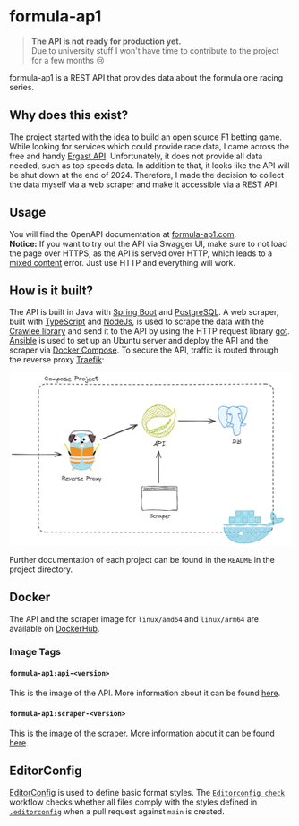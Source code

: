 # formula-ap1

> **The API is not ready for production yet.** <br>
> Due to university stuff I won't have time to contribute to the project for a few months 😢

formula-ap1 is a REST API that provides data about the formula one racing series.

<!-- formula-ap1 provides F1 data via a REST API.

F1 REST API -->

<!-- > The api is still in development and not ready for production yet. Breaking changes are to be expected.

> The api is still in early stages and not ready for production yet.

> The api is still at an early stage and is not yet ready for production.

> The api is in an early stage and there is a lot to do to before it is ready for production.

> The api is in an early stage and not ready for production yet. -->

## Why does this exist?

The project started with the idea to build an open source F1 betting game.
While looking for services which could provide race data, I came across the free and handy
[Ergast API](https://ergast.com/mrd/).
Unfortunately, it does not provide all data needed, such as top speeds data.
In addition to that, it looks like the API will be shut down at the end of 2024.
Therefore, I made the decision to collect the data myself via a web scraper and make it accessible via a REST API.

<!-- Therefore, the decision was made to collect the data ourselves via a web scraper and make it accessible via a REST API.
So that is the main reason why this api exists. -->

<!-- Unfortunately it did not provide all data needed as for example there are no top speeds data. -->

## Usage

You will find the OpenAPI documentation at [formula-ap1.com](http://formula-ap1.com/). <br>
**Notice:** If you want to try out the API via Swagger UI, make sure to not load the page over HTTPS, as
the API is served over HTTP, which leads to a
[mixed content](https://developer.mozilla.org/en-US/docs/Web/Security/Mixed_content) error.
Just use HTTP and everything will work.

## How is it built?

<!-- The API is built in Java with Spring Boot. PostgreSQL is used as database

The API is built in Java with Spring Boot and PostgreSQL. More information about it can
Further documentation about it can be found in this README.
The data of the API is scraped by a web scraper that is built with TypeScript and NodeJs

The data is scraped by a web scraper that is built with TypeScript and NodeJs.

The API is built in Java with Spring Boot and PostgreSQL. Gradle is used as the build tool.
The data of the API is scraped by a web scraper that is built with TypeScript and NodeJs. It uses the
[Crawlee library](https://crawlee.dev/) for the scraping and the [got library](https://github.com/sindresorhus/got)
to pass the scraped data to the API. -->

The API is built in Java with [Spring Boot](https://spring.io/projects/spring-boot) and
[PostgreSQL](https://www.postgresql.org/). A web scraper, built with [TypeScript](https://www.typescriptlang.org/) and
[NodeJs](https://nodejs.org/), is used to scrape the data with the [Crawlee library](https://crawlee.dev/) and send
it to the API by using the HTTP request library [got](https://github.com/sindresorhus/got).
[Ansible](https://www.ansible.com/) is used to set up
an Ubuntu server and deploy the API and the scraper via [Docker Compose](https://docs.docker.com/compose/).
To secure the API, traffic is routed through the reverse proxy [Traefik](https://traefik.io/traefik/):

<!-- Ansible is used to set up an Ubuntu server and deploy
the API and the scraper with Traefik via Docker Compose: -->

<img alt="Compose Project Visualization" src="./ansible/compose-project-visualization.png">

Further documentation of each project can be found in the `README` in the project directory.

<!-- Documentation of each project can be found in the `README` in the project directory.

Each project is documented in the `README` in the project directory. -->

## Docker

The API and the scraper image for `linux/amd64` and `linux/arm64` are available on
[DockerHub](https://hub.docker.com/repository/docker/marcheiden/formula-ap1).

<!-- More information about each image is provided in the `Docker` section of the `README`
in the corresponding project directory. -->

### Image Tags

#### `formula-ap1:api-<version>`

This is the image of the API. More information about it can be found [here](./api/README.md#docker).

#### `formula-ap1:scraper-<version>`

This is the image of the scraper. More information about it can be found [here](./scraper/README.md#docker).

## EditorConfig

[EditorConfig](https://editorconfig.org/) is used to define basic format styles.
The [`Editorconfig check`](./.github/workflows/editorconfig-check.yml) workflow checks whether all files comply with
the styles defined in [`.editorconfig`](./.editorconfig) when a pull request against `main` is created.

<!-- Whenever a pull request against main is created, the `Editorconfig check` workflow checks
whether all files comply with the styles defined in [`.editorconfig`](./.editorconfig). -->

<!-- ## Contribute

Feel free to open issues / feature requests -->
